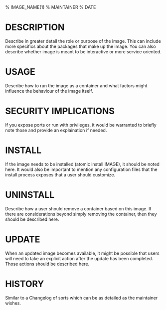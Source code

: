 % IMAGE_NAME(1)
% MAINTAINER
% DATE


# DESCRIPTION
Describe in greater detail the role or purpose of the image.  This can include more specifics about the packages that
make up the image.  You can also describe whether image is meant to be interactive or more service oriented.

# USAGE
Describe how to run the image as a container and what factors might influence the behaviour of the image itself.

# SECURITY IMPLICATIONS
If you expose ports or run with privileges, it would be warranted to briefly note those and provide an explaination
if needed.

# INSTALL
If the image needs to be installed (atomic install IMAGE), it should be noted here.  It would also be important
to mention any configuration files that the install process exposes that a user should customize.

# UNINSTALL
Describe how a user should remove a container based on this image.  If there are considerations beyond simply removing
the container, then they should be described here.

# UPDATE
When an updated image becomes available, it might be possible that users will need to take an explicit action after the
update has been completed.  Those actions should be described here.

# HISTORY
Similar to a Changelog of sorts which can be as detailed as the maintainer wishes.